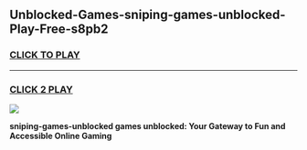 
## Unblocked-Games-sniping-games-unblocked-Play-Free-s8pb2
<h3>
<a href="https://premium76.site?title=sniping-games-unblocked&ref=18A1">CLICK TO PLAY</a></h3>
<hr>

<h3>
<a href="https://premium76.site?title=sniping-games-unblocked&ref=18A1">CLICK 2 PLAY</a>
  
</h3>

<a href="https://premium76.site?title=sniping-games-unblocked&ref=18A1"><img src="https://clearcache.store/games.png"></a>


**sniping-games-unblocked games unblocked: Your Gateway to Fun and Accessible Online Gaming**
